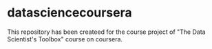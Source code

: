 # datasciencecoursera

This repository has been createed for the course project of "The Data Scientist's Toolbox" course on coursera.
